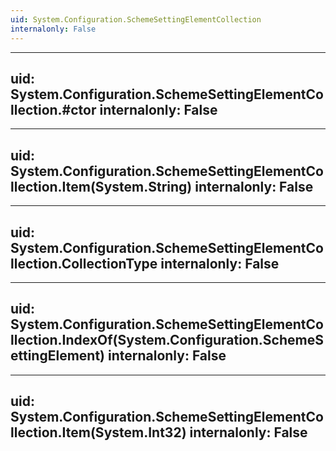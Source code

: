 ```yaml
---
uid: System.Configuration.SchemeSettingElementCollection
internalonly: False
---
```


---
uid: System.Configuration.SchemeSettingElementCollection.#ctor
internalonly: False
---

---
uid: System.Configuration.SchemeSettingElementCollection.Item(System.String)
internalonly: False
---

---
uid: System.Configuration.SchemeSettingElementCollection.CollectionType
internalonly: False
---

---
uid: System.Configuration.SchemeSettingElementCollection.IndexOf(System.Configuration.SchemeSettingElement)
internalonly: False
---

---
uid: System.Configuration.SchemeSettingElementCollection.Item(System.Int32)
internalonly: False
---
